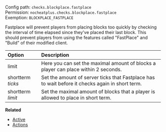 Config path: `checks.blockplace.fastplace`  
Permission: `nocheatplus.checks.blockplace.fastplace`  
Exemption: `BLOCKPLACE_FASTPLACE`  

Fastplace will prevent players from placing blocks too quickly by checking the interval of time elapsed since they've placed their last block. This should prevent players from using the features called "FastPlace" and "Build" of their modified client.

| Option             | Description |
| :--------------    | :---------- |
| limit              | Here you can set the maximal amount of blocks a player can place within 2 seconds. |
| shortterm _ticks_  | Set the amount of server ticks that Fastplace has to wait before it checks again in short term. |
| shortterm _limit_  | Set the maximal amount of blocks that a player is allowed to place in short term. |


**Related**
* [Active](Global#Active)
* [Actions](Global#Actions)